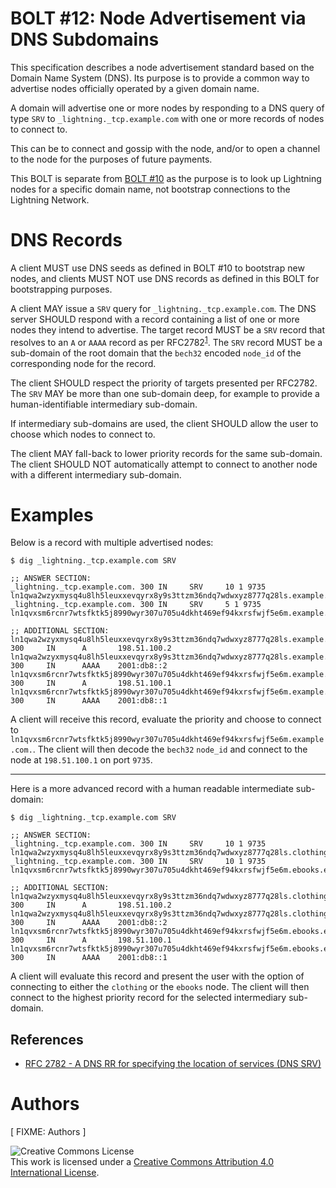 # BOLT #12: Node Advertisement via DNS Subdomains

This specification describes a node advertisement standard based on the
Domain Name System (DNS). Its purpose is to provide a common way to advertise
nodes officially operated by a given domain name.

A domain will advertise one or more nodes by responding to a DNS query of type
`SRV` to `_lightning._tcp.example.com` with one or more records of nodes to connect to.

This can be to connect and gossip with the node, and/or to open a channel to the node
for the purposes of future payments.

This BOLT is separate from [BOLT #10](10-dns-bootstrap.md) as the purpose is to
look up Lightning nodes for a specific domain name, not bootstrap connections to
the Lightning Network.

# DNS Records

A client MUST use DNS seeds as defined in BOLT #10 to bootstrap new nodes, and 
clients MUST NOT use DNS records as defined in this BOLT for bootstrapping purposes.

A client MAY issue a `SRV` query for `_lightning._tcp.example.com`.  The DNS server
SHOULD respond with a record containing a list of one or more nodes they intend to advertise.
The target record MUST be a `SRV` record that resolves to an `A` or `AAAA` record
as per RFC2782<sup>[1](#ref-1)</sup>.  The `SRV` record MUST be a sub-domain
of the root domain that the `bech32` encoded `node_id` of the corresponding node
for the record.

The client SHOULD respect the priority of targets presented per RFC2782.
The `SRV` MAY be more than one sub-domain deep, for example to provide a
human-identifiable intermediary sub-domain.

If intermediary sub-domains are used, the client SHOULD allow the user to choose
which nodes to connect to.

The client MAY fall-back to lower priority records for the same sub-domain. The
client SHOULD NOT automatically attempt to connect to another node with a different
intermediary sub-domain.

# Examples

Below is a record with multiple advertised nodes:

```
$ dig _lightning._tcp.example.com SRV

;; ANSWER SECTION:
_lightning._tcp.example.com. 300 IN     SRV     10 1 9735 ln1qwa2wzyxmysq4u8lh5leuxxevqyrx8y9s3ttzm36ndq7wdwxyz8777q28ls.example.com.
_lightning._tcp.example.com. 300 IN     SRV     5 1 9735 ln1qvxsm6rcnr7wtsfktk5j8990wyr307u705u4dkht469ef94kxrsfwjf5e6m.example.com.

;; ADDITIONAL SECTION:
ln1qwa2wzyxmysq4u8lh5leuxxevqyrx8y9s3ttzm36ndq7wdwxyz8777q28ls.example.com.       300     IN      A       198.51.100.2
ln1qwa2wzyxmysq4u8lh5leuxxevqyrx8y9s3ttzm36ndq7wdwxyz8777q28ls.example.com.       300     IN      AAAA    2001:db8::2
ln1qvxsm6rcnr7wtsfktk5j8990wyr307u705u4dkht469ef94kxrsfwjf5e6m.example.com.       300     IN      A       198.51.100.1
ln1qvxsm6rcnr7wtsfktk5j8990wyr307u705u4dkht469ef94kxrsfwjf5e6m.example.com.       300     IN      AAAA    2001:db8::1
```

A client will receive this record, evaluate the priority and choose to connect to
`ln1qvxsm6rcnr7wtsfktk5j8990wyr307u705u4dkht469ef94kxrsfwjf5e6m.example.com.`. The
client will then decode the `bech32` `node_id` and connect to the node at
`198.51.100.1` on port `9735`.

_______________________________________________________________

Here is a more advanced record with a human readable intermediate sub-domain:

```
$ dig _lightning._tcp.example.com SRV

;; ANSWER SECTION:
_lightning._tcp.example.com. 300 IN     SRV     10 1 9735 ln1qwa2wzyxmysq4u8lh5leuxxevqyrx8y9s3ttzm36ndq7wdwxyz8777q28ls.clothing.example.com.
_lightning._tcp.example.com. 300 IN     SRV     10 1 9735 ln1qvxsm6rcnr7wtsfktk5j8990wyr307u705u4dkht469ef94kxrsfwjf5e6m.ebooks.example.com.

;; ADDITIONAL SECTION:
ln1qwa2wzyxmysq4u8lh5leuxxevqyrx8y9s3ttzm36ndq7wdwxyz8777q28ls.clothing.example.com.       300     IN      A       198.51.100.2
ln1qwa2wzyxmysq4u8lh5leuxxevqyrx8y9s3ttzm36ndq7wdwxyz8777q28ls.clothing.example.com.       300     IN      AAAA    2001:db8::2
ln1qvxsm6rcnr7wtsfktk5j8990wyr307u705u4dkht469ef94kxrsfwjf5e6m.ebooks.example.com.       300     IN      A       198.51.100.1
ln1qvxsm6rcnr7wtsfktk5j8990wyr307u705u4dkht469ef94kxrsfwjf5e6m.ebooks.example.com.       300     IN      AAAA    2001:db8::1
```

A client will evaluate this record and present the user with the option of
connecting to either the `clothing` or the `ebooks` node.  The client will then
connect to the highest priority record for the selected intermediary sub-domain.


## References
- <a id="ref-1">[RFC 2782 - A DNS RR for specifying the location of services (DNS SRV)](https://www.ietf.org/rfc/rfc2782.txt)</a>

# Authors

[ FIXME: Authors ]

![Creative Commons License](https://i.creativecommons.org/l/by/4.0/88x31.png "License CC-BY")
<br>
This work is licensed under a [Creative Commons Attribution 4.0 International License](http://creativecommons.org/licenses/by/4.0/).
